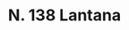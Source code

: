 ---
title: "N. 138 Lantana"
permalink: "/edition/plant138/"
plant-name: "N. 138"
plant-number: "138"
plant-xml: "/assets/xml/plant138.xml"
plant-img1: "/assets/img/plant138_verso.jpg"
plant-img2: "/assets/img/plant138.jpg"
plant-title: "N. 138 Lantana"
plant-wfo-link: ""
plant-kew-link: ""
plant-taxon-content: ""
layout: single-xml
---